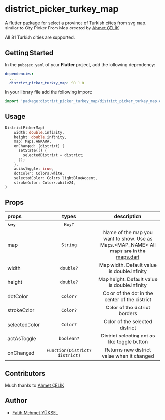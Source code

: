 # district_picker_turkey_map

A flutter package for select a province of Turkish cities from svg map. 
similar to City Picker From Map created by [Ahmet ÇELİK](https://github.com/ahm3tcelik/city_picker_from_map)

All 81 Turkish cities are supported.

## Getting Started

In the `pubspec.yaml` of your **Flutter** project, add the following dependency:

```yaml
dependencies:
  ...
  district_picker_turkey_map: ^0.1.0
```

In your library file add the following import:

```dart
import 'package:district_picker_turkey_map/district_picker_turkey_map.dart';
```

## Usage

```dart
DistrictPickerMap(
	width: double.infinity,
	height: double.infinity,
	map: Maps.ANKARA,
	onChanged: (district) {
	  setState(() {
		selectedDistrict = district;
	  });
	},
	actAsToggle: true,
	dotColor: Colors.white,
	selectedColor: Colors.lightBlueAccent,
	strokeColor: Colors.white24,
)
```
## Props
| props                   | types           | description                                                                                                     |
| :---------------------- | :-------------: | :---------------------------------------------------------------------------------------------------------------: |
| key        | `Key?`        |  |
| map       | `String`     | Name of the map you want to show. Use as Maps.<MAP_NAME> All maps are in the [maps.dart](https://github.com/Fatih-Mehmet-Yuksel/district_picker_turkey_map/blob/master/lib/src/maps.dart)  |
| width           | `double?`     | Map width. Default value is double.infinity |
| height       | `double?`     | Map height. Default value is double.infinity |
| dotColor | `Color?`         | Color of the dot in the center of the district  |
| strokeColor       | `Color?`     | Color of the district borders |
| selectedColor       | `Color?`     | Color of the selected district |
| actAsToggle | `boolean?`         | District selecting act as like toggle button |
| onChanged       | `Function(District? district)`     | Returns new district value when it changed |
## Contributors

Much thanks to [Ahmet ÇELİK](https://github.com/ahm3tcelik/)


Author
------

* [Fatih Mehmet YÜKSEL](https://github.com/Fatih-Mehmet-Yuksel/)